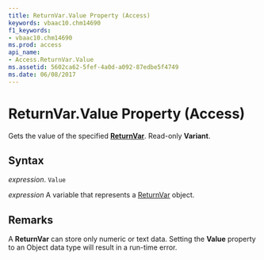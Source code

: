 ```yaml
---
title: ReturnVar.Value Property (Access)
keywords: vbaac10.chm14690
f1_keywords:
- vbaac10.chm14690
ms.prod: access
api_name:
- Access.ReturnVar.Value
ms.assetid: 5602ca62-5fef-4a0d-a092-87edbe5f4749
ms.date: 06/08/2017
---
```



# ReturnVar.Value Property (Access)

Gets the value of the specified  **[ReturnVar](Access.ReturnVar.md)**. Read-only **Variant**.


## Syntax

 _expression_. `Value`

 _expression_ A variable that represents a [ReturnVar](./Access.ReturnVar.md) object.


## Remarks

A  **ReturnVar** can store only numeric or text data. Setting the **Value** property to an Object data type will result in a run-time error.


